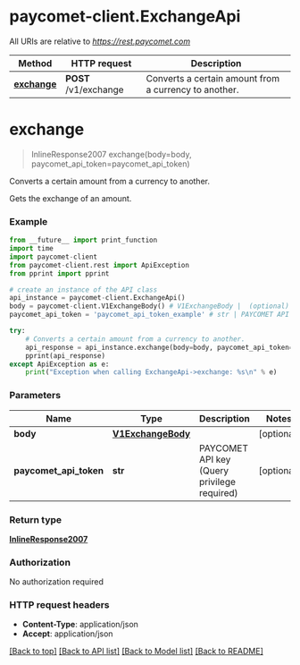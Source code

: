 # paycomet-client.ExchangeApi

All URIs are relative to *https://rest.paycomet.com*

Method | HTTP request | Description
------------- | ------------- | -------------
[**exchange**](ExchangeApi.md#exchange) | **POST** /v1/exchange | Converts a certain amount from a currency to another.

# **exchange**
> InlineResponse2007 exchange(body=body, paycomet_api_token=paycomet_api_token)

Converts a certain amount from a currency to another.

Gets the exchange of an amount.

### Example
```python
from __future__ import print_function
import time
import paycomet-client
from paycomet-client.rest import ApiException
from pprint import pprint

# create an instance of the API class
api_instance = paycomet-client.ExchangeApi()
body = paycomet-client.V1ExchangeBody() # V1ExchangeBody |  (optional)
paycomet_api_token = 'paycomet_api_token_example' # str | PAYCOMET API key (Query privilege required) (optional)

try:
    # Converts a certain amount from a currency to another.
    api_response = api_instance.exchange(body=body, paycomet_api_token=paycomet_api_token)
    pprint(api_response)
except ApiException as e:
    print("Exception when calling ExchangeApi->exchange: %s\n" % e)
```

### Parameters

Name | Type | Description  | Notes
------------- | ------------- | ------------- | -------------
 **body** | [**V1ExchangeBody**](V1ExchangeBody.md)|  | [optional] 
 **paycomet_api_token** | **str**| PAYCOMET API key (Query privilege required) | [optional] 

### Return type

[**InlineResponse2007**](InlineResponse2007.md)

### Authorization

No authorization required

### HTTP request headers

 - **Content-Type**: application/json
 - **Accept**: application/json

[[Back to top]](#) [[Back to API list]](../README.md#documentation-for-api-endpoints) [[Back to Model list]](../README.md#documentation-for-models) [[Back to README]](../README.md)

